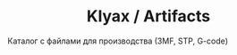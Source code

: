 <div align="center">

# Klyax / Artifacts

</div>

Каталог с файлами для производства (3MF, STP, G-code)